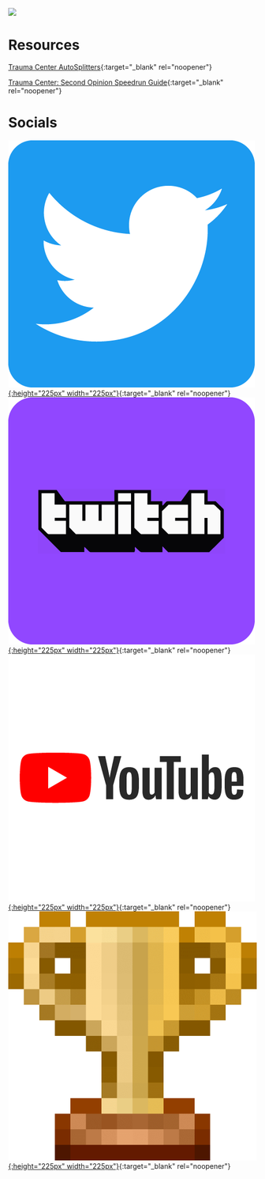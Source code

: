 ![](logo.png) <br>

# Resources

[Trauma Center AutoSplitters](https://leokeidran.github.io/tc-autosplitters){:target="_blank" rel="noopener"}

[Trauma Center: Second Opinion Speedrun Guide](https://leokeidran.github.io/tcso/){:target="_blank" rel="noopener"}

# Socials

<div id="imgs">

[![Twitter](./img/twitter-rounded.png){:height="225px" width="225px"}](https://twitter.com/leokeidran){:target="_blank" rel="noopener"}
[![Twitch](./img/twitch-rounded.png){:height="225px" width="225px"}](https://twitch.tv/leokeidran){:target="_blank" rel="noopener"}
[![YouTube](./img/youtube-rounded.png){:height="225px" width="225px"}](https://youtube.com/leokeidran){:target="_blank" rel="noopener"}
[![Speedrun Profile](./img/src-rounded.png){:height="225px" width="225px"}](https://speedrun.com/user/leokeidran){:target="_blank" rel="noopener"}

</div>